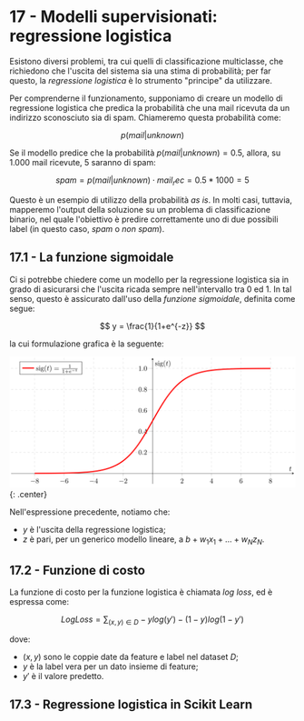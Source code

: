 # 17 - Modelli supervisionati: regressione logistica

Esistono diversi problemi, tra cui quelli di classificazione multiclasse, che richiedono che l'uscita del sistema sia una stima di probabilità; per far questo, la *regressione logistica* è lo strumento "principe" da utilizzare.

Per comprenderne il funzionamento, supponiamo di creare un modello di regressione logistica che predica la probabilità che una mail ricevuta da un indirizzo sconosciuto sia di spam. Chiameremo questa probabilità come:

$$
p(mail|unknown)
$$

Se il modello predice che la probabilità $p(mail|unknown) = 0.5$, allora, su $1.000$ mail ricevute, $5$ saranno di spam:

$$
spam = p(mail|unknown) \cdot mail_rec = 0.5 * 1000 = 5
$$

Questo è un esempio di utilizzo della probabilità *as is*. In molti casi, tuttavia, mapperemo l'output della soluzione su un problema di classificazione binario, nel quale l'obiettivo è predire correttamente uno di due possibili label (in questo caso, *spam* o *non spam*).

## 17.1 - La funzione sigmoidale

Ci si potrebbe chiedere come un modello per la regressione logistica sia in grado di asicurarsi che l'uscita ricada sempre nell'intervallo tra $0$ ed $1$. In tal senso, questo è assicurato dall'uso della *funzione sigmoidale*, definita come segue:

$$
y = \frac{1}{1+e^{-z}}
$$

la cui formulazione grafica è la seguente:

![sigmoid](./images/sigmoid.png){: .center}

Nell'espressione precedente, notiamo che:

* $y$ è l'uscita della regressione logistica;
* $z$ è pari, per un generico modello lineare, a $b + w_1 x_1 + \ldots + w_N z_N$.

## 17.2 - Funzione di costo

La funzione di costo per la funzione logistica è chiamata *log loss*, ed è espressa come:

$$
LogLoss = \sum_{(x, y) \in D} -y log(y') - (1 - y) log (1 - y')
$$

dove:

* $(x, y)$ sono le coppie date da feature e label nel dataset $D$;
* $y$ è la label vera per un dato insieme di feature;
* $y'$ è il valore predetto.

## 17.3 - Regressione logistica in Scikit Learn
